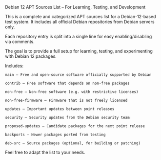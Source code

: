 Debian 12 APT Sources List – For Learning, Testing, and Development

This is a complete and categorized APT sources list for a Debian-12-based test system.
It includes all official Debian repositories from Debian servers only.

Each repository entry is split into a single line for easy enabling/disabling via comments.

The goal is to provide a full setup for learning, testing, and experimenting with Debian 12 packages.

Includes:

    main – Free and open-source software officially supported by Debian

    contrib – Free software that depends on non-free packages

    non-free – Non-free software (e.g. with restrictive licenses)

    non-free-firmware – Firmware that is not freely licensed

    updates – Important updates between point releases

    security – Security updates from the Debian security team

    proposed-updates – Candidate packages for the next point release

    backports – Newer packages ported from testing

    deb-src – Source packages (optional, for building or patching)

Feel free to adapt the list to your needs.

